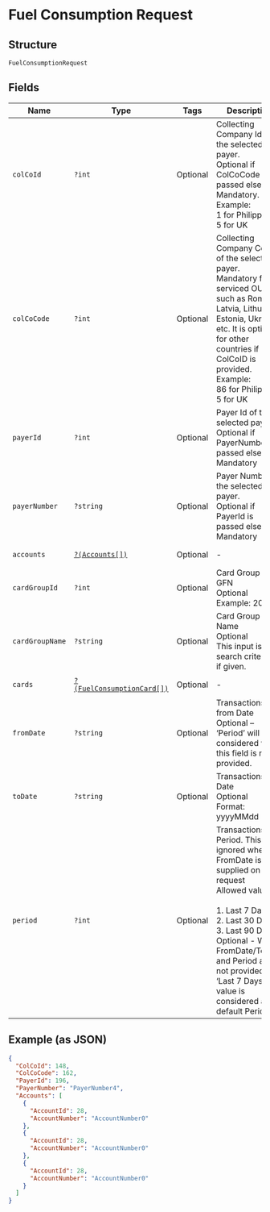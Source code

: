 
# Fuel Consumption Request

## Structure

`FuelConsumptionRequest`

## Fields

| Name | Type | Tags | Description | Getter | Setter |
|  --- | --- | --- | --- | --- | --- |
| `colCoId` | `?int` | Optional | Collecting Company Id  of the selected payer.<br>Optional if ColCoCode is passed else Mandatory.<br>Example:<br>1 for Philippines<br>5 for UK | getColCoId(): ?int | setColCoId(?int colCoId): void |
| `colCoCode` | `?int` | Optional | Collecting Company Code  of the selected payer.<br>Mandatory for serviced OUs such as Romania, Latvia, Lithuania, Estonia, Ukraine etc. It is optional for other countries if ColCoID is provided.<br>Example:<br>86 for Philippines<br>5 for UK | getColCoCode(): ?int | setColCoCode(?int colCoCode): void |
| `payerId` | `?int` | Optional | Payer Id  of the selected payer.<br>Optional if PayerNumber is passed else Mandatory | getPayerId(): ?int | setPayerId(?int payerId): void |
| `payerNumber` | `?string` | Optional | Payer Number of the selected payer.<br>Optional if PayerId is passed else Mandatory | getPayerNumber(): ?string | setPayerNumber(?string payerNumber): void |
| `accounts` | [`?(Accounts[])`](../../doc/models/accounts.md) | Optional | - | getAccounts(): ?array | setAccounts(?array accounts): void |
| `cardGroupId` | `?int` | Optional | Card Group Id in GFN<br>Optional<br>Example: 200 | getCardGroupId(): ?int | setCardGroupId(?int cardGroupId): void |
| `cardGroupName` | `?string` | Optional | Card Group Name<br>Optional<br>This input is a search criterion, if given. | getCardGroupName(): ?string | setCardGroupName(?string cardGroupName): void |
| `cards` | [`?(FuelConsumptionCard[])`](../../doc/models/fuel-consumption-card.md) | Optional | - | getCards(): ?array | setCards(?array cards): void |
| `fromDate` | `?string` | Optional | Transactions from Date<br>Optional – ‘Period’ will be considered when this field is not provided. | getFromDate(): ?string | setFromDate(?string fromDate): void |
| `toDate` | `?string` | Optional | Transactions to Date<br>Optional<br>Format: yyyyMMdd | getToDate(): ?string | setToDate(?string toDate): void |
| `period` | `?int` | Optional | Transactions Period. This is ignored when FromDate is supplied on the request<br>Allowed values :<br><br>1. Last 7 Days<br>2. Last 30 Days<br>3. Last 90 Days<br>   Optional - When FromDate/ToDate and Period are not provided, ‘Last 7 Days’ value is considered as default Period. | getPeriod(): ?int | setPeriod(?int period): void |

## Example (as JSON)

```json
{
  "ColCoId": 148,
  "ColCoCode": 162,
  "PayerId": 196,
  "PayerNumber": "PayerNumber4",
  "Accounts": [
    {
      "AccountId": 28,
      "AccountNumber": "AccountNumber0"
    },
    {
      "AccountId": 28,
      "AccountNumber": "AccountNumber0"
    },
    {
      "AccountId": 28,
      "AccountNumber": "AccountNumber0"
    }
  ]
}
```

